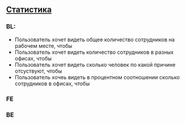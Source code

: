 ## [Статистика](https://tages-admin-portal-dev.tages.dev/dashboard)

### BL:
* Пользователь хочет видеть общее количество сотрудников на рабочем месте, чтобы
* Пользователь хочет видеть количество сотрудников в разных офисах, чтобы
* Пользователь хочет видеть сколько человек по какой причине отсуствуют, чтобы
* Пользователь хочеь видеть в процентном соотношении сколько сотрудников в офисах, чтобы

### FE

### BE
